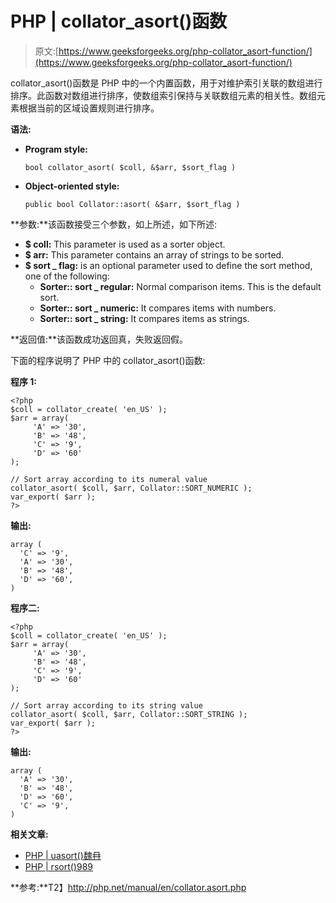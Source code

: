 # PHP | collator_asort()函数

> 原文:[https://www.geeksforgeeks.org/php-collator_asort-function/](https://www.geeksforgeeks.org/php-collator_asort-function/)

collator_asort()函数是 PHP 中的一个内置函数，用于对维护索引关联的数组进行排序。此函数对数组进行排序，使数组索引保持与关联数组元素的相关性。数组元素根据当前的区域设置规则进行排序。

**语法:**

*   **Program style:**

    ```
    bool collator_asort( $coll, &$arr, $sort_flag )
    ```

*   **Object-oriented style:**

    ```
    public bool Collator::asort( &$arr, $sort_flag )
    ```

**参数:**该函数接受三个参数，如上所述，如下所述:

*   **$ coll:** This parameter is used as a sorter object.
*   **$ arr:** This parameter contains an array of strings to be sorted.
*   **$ sort _ flag:** is an optional parameter used to define the sort method, one of the following:
    *   **Sorter:: sort _ regular:** Normal comparison items. This is the default sort.
    *   **Sorter:: sort _ numeric:** It compares items with numbers.
    *   **Sorter:: sort _ string:** It compares items as strings.

**返回值:**该函数成功返回真，失败返回假。

下面的程序说明了 PHP 中的 collator_asort()函数:

**程序 1:**

```
<?php
$coll = collator_create( 'en_US' );
$arr = array(
     'A' => '30',
     'B' => '48',
     'C' => '9',
     'D' => '60'
);

// Sort array according to its numeral value
collator_asort( $coll, $arr, Collator::SORT_NUMERIC );
var_export( $arr );
?>
```

**输出:**

```
array (
  'C' => '9',
  'A' => '30',
  'B' => '48',
  'D' => '60',
)

```

**程序二:**

```
<?php
$coll = collator_create( 'en_US' );
$arr = array(
     'A' => '30',
     'B' => '48',
     'C' => '9',
     'D' => '60'
);

// Sort array according to its string value
collator_asort( $coll, $arr, Collator::SORT_STRING );
var_export( $arr );
?>
```

**输出:**

```
array (
  'A' => '30',
  'B' => '48',
  'D' => '60',
  'C' => '9',
)

```

**相关文章:**

*   [PHP | uasort()魏冄](https://www.geeksforgeeks.org/php-uasort-function/)
*   [PHP | rsort()989](https://www.geeksforgeeks.org/php-rsort-function/)

**参考:**T2】http://php.net/manual/en/collator.asort.php